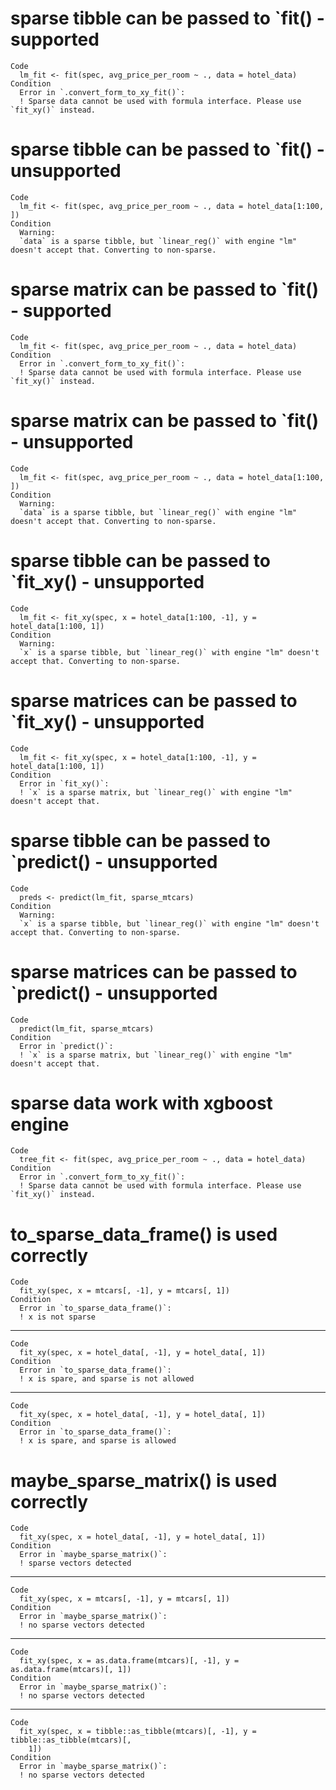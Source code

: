 # sparse tibble can be passed to `fit() - supported

    Code
      lm_fit <- fit(spec, avg_price_per_room ~ ., data = hotel_data)
    Condition
      Error in `.convert_form_to_xy_fit()`:
      ! Sparse data cannot be used with formula interface. Please use `fit_xy()` instead.

# sparse tibble can be passed to `fit() - unsupported

    Code
      lm_fit <- fit(spec, avg_price_per_room ~ ., data = hotel_data[1:100, ])
    Condition
      Warning:
      `data` is a sparse tibble, but `linear_reg()` with engine "lm" doesn't accept that. Converting to non-sparse.

# sparse matrix can be passed to `fit() - supported

    Code
      lm_fit <- fit(spec, avg_price_per_room ~ ., data = hotel_data)
    Condition
      Error in `.convert_form_to_xy_fit()`:
      ! Sparse data cannot be used with formula interface. Please use `fit_xy()` instead.

# sparse matrix can be passed to `fit() - unsupported

    Code
      lm_fit <- fit(spec, avg_price_per_room ~ ., data = hotel_data[1:100, ])
    Condition
      Warning:
      `data` is a sparse tibble, but `linear_reg()` with engine "lm" doesn't accept that. Converting to non-sparse.

# sparse tibble can be passed to `fit_xy() - unsupported

    Code
      lm_fit <- fit_xy(spec, x = hotel_data[1:100, -1], y = hotel_data[1:100, 1])
    Condition
      Warning:
      `x` is a sparse tibble, but `linear_reg()` with engine "lm" doesn't accept that. Converting to non-sparse.

# sparse matrices can be passed to `fit_xy() - unsupported

    Code
      lm_fit <- fit_xy(spec, x = hotel_data[1:100, -1], y = hotel_data[1:100, 1])
    Condition
      Error in `fit_xy()`:
      ! `x` is a sparse matrix, but `linear_reg()` with engine "lm" doesn't accept that.

# sparse tibble can be passed to `predict() - unsupported

    Code
      preds <- predict(lm_fit, sparse_mtcars)
    Condition
      Warning:
      `x` is a sparse tibble, but `linear_reg()` with engine "lm" doesn't accept that. Converting to non-sparse.

# sparse matrices can be passed to `predict() - unsupported

    Code
      predict(lm_fit, sparse_mtcars)
    Condition
      Error in `predict()`:
      ! `x` is a sparse matrix, but `linear_reg()` with engine "lm" doesn't accept that.

# sparse data work with xgboost engine

    Code
      tree_fit <- fit(spec, avg_price_per_room ~ ., data = hotel_data)
    Condition
      Error in `.convert_form_to_xy_fit()`:
      ! Sparse data cannot be used with formula interface. Please use `fit_xy()` instead.

# to_sparse_data_frame() is used correctly

    Code
      fit_xy(spec, x = mtcars[, -1], y = mtcars[, 1])
    Condition
      Error in `to_sparse_data_frame()`:
      ! x is not sparse

---

    Code
      fit_xy(spec, x = hotel_data[, -1], y = hotel_data[, 1])
    Condition
      Error in `to_sparse_data_frame()`:
      ! x is spare, and sparse is not allowed

---

    Code
      fit_xy(spec, x = hotel_data[, -1], y = hotel_data[, 1])
    Condition
      Error in `to_sparse_data_frame()`:
      ! x is spare, and sparse is allowed

# maybe_sparse_matrix() is used correctly

    Code
      fit_xy(spec, x = hotel_data[, -1], y = hotel_data[, 1])
    Condition
      Error in `maybe_sparse_matrix()`:
      ! sparse vectors detected

---

    Code
      fit_xy(spec, x = mtcars[, -1], y = mtcars[, 1])
    Condition
      Error in `maybe_sparse_matrix()`:
      ! no sparse vectors detected

---

    Code
      fit_xy(spec, x = as.data.frame(mtcars)[, -1], y = as.data.frame(mtcars)[, 1])
    Condition
      Error in `maybe_sparse_matrix()`:
      ! no sparse vectors detected

---

    Code
      fit_xy(spec, x = tibble::as_tibble(mtcars)[, -1], y = tibble::as_tibble(mtcars)[,
        1])
    Condition
      Error in `maybe_sparse_matrix()`:
      ! no sparse vectors detected


